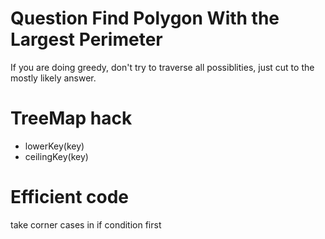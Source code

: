 # Question Find Polygon With the Largest Perimeter
If you are doing greedy, don't try to traverse all possiblities, just cut to the mostly likely answer.

# TreeMap hack
- lowerKey(key)
- ceilingKey(key)

# Efficient code
take corner cases in if condition first